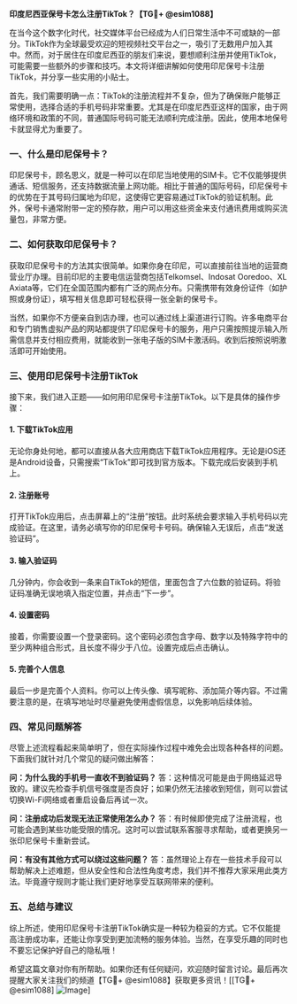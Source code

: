 **印度尼西亚保号卡怎么注册TikTok？【TG💪+ @esim1088】**

在当今这个数字化时代，社交媒体平台已经成为人们日常生活中不可或缺的一部分。TikTok作为全球最受欢迎的短视频社交平台之一，吸引了无数用户加入其中。然而，对于居住在印度尼西亚的朋友们来说，要想顺利注册并使用TikTok，可能需要一些额外的步骤和技巧。本文将详细讲解如何使用印尼保号卡注册TikTok，并分享一些实用的小贴士。

首先，我们需要明确一点：TikTok的注册流程并不复杂，但为了确保账户能够正常使用，选择合适的手机号码非常重要。尤其是在印度尼西亚这样的国家，由于网络环境和政策的不同，普通国际号码可能无法顺利完成注册。因此，使用本地保号卡就显得尤为重要了。

### 一、什么是印尼保号卡？

印尼保号卡，顾名思义，就是一种可以在印尼当地使用的SIM卡。它不仅能够提供通话、短信服务，还支持数据流量上网功能。相比于普通的国际号码，印尼保号卡的优势在于其号码归属地为印尼，这使得它更容易通过TikTok的验证机制。此外，保号卡通常附带一定的预存款，用户可以用这些资金来支付通讯费用或购买流量包，非常方便。

### 二、如何获取印尼保号卡？

获取印尼保号卡的方法其实很简单。如果你身在印尼，可以直接前往当地的运营商营业厅办理。目前印尼的主要电信运营商包括Telkomsel、Indosat Ooredoo、XL Axiata等，它们在全国范围内都有广泛的网点分布。只需携带有效身份证件（如护照或身份证），填写相关信息即可轻松获得一张全新的保号卡。

当然，如果你不方便亲自到店办理，也可以通过线上渠道进行订购。许多电商平台和专门销售虚拟产品的网站都提供了印尼保号卡的服务，用户只需按照提示输入所需信息并支付相应费用，就能收到一张电子版的SIM卡激活码。收到后按照说明激活即可开始使用。

### 三、使用印尼保号卡注册TikTok

接下来，我们进入正题——如何用印尼保号卡注册TikTok。以下是具体的操作步骤：

#### 1. 下载TikTok应用
无论你身处何地，都可以直接从各大应用商店下载TikTok应用程序。无论是iOS还是Android设备，只需搜索“TikTok”即可找到官方版本。下载完成后安装到手机上。

#### 2. 注册账号
打开TikTok应用后，点击屏幕上的“注册”按钮。此时系统会要求输入手机号码以完成验证。在这里，请务必填写你的印尼保号卡号码。确保输入无误后，点击“发送验证码”。

#### 3. 输入验证码
几分钟内，你会收到一条来自TikTok的短信，里面包含了六位数的验证码。将验证码准确无误地填入指定位置，并点击“下一步”。

#### 4. 设置密码
接着，你需要设置一个登录密码。这个密码必须包含字母、数字以及特殊字符中的至少两种组合形式，且长度不得少于八位。设置完成后点击确认。

#### 5. 完善个人信息
最后一步是完善个人资料。你可以上传头像、填写昵称、添加简介等内容。不过需要注意的是，在填写地址时尽量避免使用虚假信息，以免影响后续体验。

### 四、常见问题解答

尽管上述流程看起来简单明了，但在实际操作过程中难免会出现各种各样的问题。下面我们就针对几个常见的疑问做出解答：

**问：为什么我的手机号一直收不到验证码？**
答：这种情况可能是由于网络延迟导致的。建议先检查手机信号强度是否良好；如果仍然无法接收到短信，则可以尝试切换Wi-Fi网络或者重启设备后再试一次。

**问：注册成功后发现无法正常使用怎么办？**
答：有时候即使完成了注册流程，也可能会遇到某些功能受限的情况。这时可以尝试联系客服寻求帮助，或者更换另一张印尼保号卡重新尝试。

**问：有没有其他方式可以绕过这些问题？**
答：虽然理论上存在一些技术手段可以帮助解决上述难题，但从安全性和合法性角度考虑，我们并不推荐大家采用此类方法。毕竟遵守规则才能让我们更好地享受互联网带来的便利。

### 五、总结与建议

综上所述，使用印尼保号卡注册TikTok确实是一种较为稳妥的方式。它不仅能提高注册成功率，还能让你享受到更加流畅的服务体验。当然，在享受乐趣的同时也不要忘记保护好自己的隐私哦！

希望这篇文章对你有所帮助。如果你还有任何疑问，欢迎随时留言讨论。最后再次提醒大家关注我们的频道【TG💪+ @esim1088】获取更多资讯！[[TG💪+ @esim1088] ![Image](https://i.postimg.cc/4NQfJmqS/Snipaste-2025-05-13-00-14-12.png)]